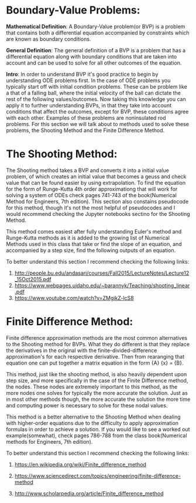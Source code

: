 # **Boundary-Value Problems**:

**Mathematical Definition**: A Boundary-Value problem(or BVP) is a problem that contains both a differential equation accompanied by constraints which are known as boundary conditions.

**General Definition**: The general definition of a BVP is a problem that has a differential equation along with boundary conditions that are taken into account and can be used to solve for all other outcomes of the equation.

**Intro**: In order to understand BVP it's good practice to begin by understanding ODE problems first. In the case of ODE problems you typically start off with initial condition problems. These can be problem like a that of a falling ball, where the initial velocity of the ball can dictate the rest of the following values/outcomes. Now taking this knowledge you can apply it to further understanding BVPs, in that they take into account conditions that affect the outcomes, except for BVP, these conditions agree with each other. Examples of these problems are noninsulated rod problems. For this section we will talk about to methods used to solve these problems, the Shooting Method and the Finite Difference Method.

# **The Shooting Method**: 
The Shooting method takes a BVP and converts it into a initial value problem, of which creates an initial value that becomes a geuss and check value that can be found easier by using extrapolation. To find the equation for the form of Runge-Kutta 4th order approximationg that will work for solving a system of ODEs check pages 741-743 of the book(Numerical Method for Engineers, 7th edition). This section also constains pseudocode for this method, though it's not the most helpful of pseudocodes and I would recommend checking the Jupyter notebooks sectino for the Shooting Method.

This method comes easiest after fully understanding Euler's method and Runge-Kutta methods as it is added to the growing list of Numerical Methods used in this class that take or find the slope of an equation, and accompanied by a step size, find the following outputs of an equation. 

To better understand this section I recommend checking the following links:
1) http://people.bu.edu/andasari/courses/Fall2015/LectureNotes/Lecture12_15Oct2015.pdf
2) https://www.webpages.uidaho.edu/~barannyk/Teaching/shooting_linear.pdf
3) https://www.youtube.com/watch?v=ZMgikZ-lcS8

# **Finite Difference Method**:

Finite difference approximation methods are the most common alternatives to the Shooting method for BVPs. What they do different is that they replace the derivatives in the original with the finite-divided-difference approximation's for each respective derivative. Then from rearanging that equation one can put together a matrix equation in the form {A} {x} = {B}. 

This method, just like the shooting method, is also heavily dependent upon step size, and more specifically in the case of the Finite Difference method, the nodes. These nodes are extremely important to this method, as the more nodes one solves for typically the more accurate the solution. Just as in most other methods though, the more accurate the solution the more time and computing power is necessary to solve for these nodal values. 

This method is a better alternative to the Shooting Method when dealing with higher-order equations due to the difficulty to apply approximation formulas in order to achieve a solution. If you would like to see a worked out example(somewhat), check pages 786-788 from the class book(Numerical methods for Engineers, 7th edition).

To better understand this section I recommend checking the following links:

1) https://en.wikipedia.org/wiki/Finite_difference_method

2) https://www.sciencedirect.com/topics/engineering/finite-difference-method

3) http://www.scholarpedia.org/article/Finite_difference_method

